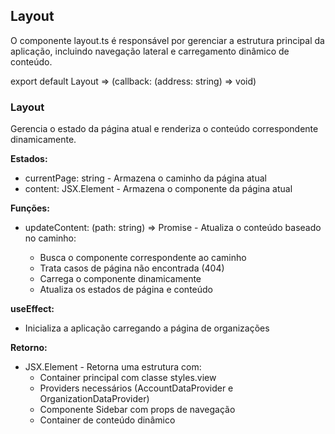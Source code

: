 ## Layout
O componente layout.ts é responsável por gerenciar a estrutura principal da aplicação, incluindo navegação lateral e carregamento dinâmico de conteúdo.

export default Layout => (callback: (address: string) => void)

### Layout
Gerencia o estado da página atual e renderiza o conteúdo correspondente dinamicamente.

**Estados:**
- currentPage: string - Armazena o caminho da página atual
- content: JSX.Element - Armazena o componente da página atual

**Funções:**
- updateContent: (path: string) => Promise<void> - Atualiza o conteúdo baseado no caminho:
  - Busca o componente correspondente ao caminho
  - Trata casos de página não encontrada (404)
  - Carrega o componente dinamicamente
  - Atualiza os estados de página e conteúdo

**useEffect:**
- Inicializa a aplicação carregando a página de organizações

**Retorno:**
- JSX.Element - Retorna uma estrutura com:
  - Container principal com classe styles.view
  - Providers necessários (AccountDataProvider e OrganizationDataProvider)
  - Componente Sidebar com props de navegação
  - Container de conteúdo dinâmico
